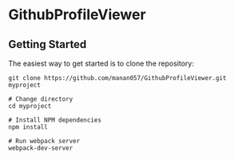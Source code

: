 # GithubProfileViewer

## Getting Started
The easiest way to get started is to clone the repository:

```
git clone https://github.com/manan057/GithubProfileViewer.git myproject

# Change directory
cd myproject

# Install NPM dependencies
npm install

# Run webpack server
webpack-dev-server
```
